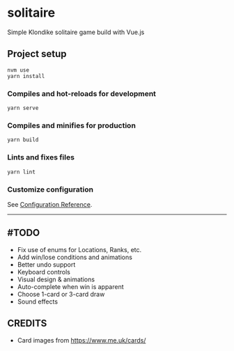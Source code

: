 # solitaire

Simple Klondike solitaire game build with Vue.js

## Project setup

```
nvm use
yarn install
```

### Compiles and hot-reloads for development

```
yarn serve
```

### Compiles and minifies for production

```
yarn build
```

### Lints and fixes files

```
yarn lint
```

### Customize configuration

See [Configuration Reference](https://cli.vuejs.org/config/).

---

## #TODO

- Fix use of enums for Locations, Ranks, etc.
- Add win/lose conditions and animations
- Better undo support
- Keyboard controls
- Visual design & animations
- Auto-complete when win is apparent
- Choose 1-card or 3-card draw
- Sound effects

## CREDITS

- Card images from https://www.me.uk/cards/
